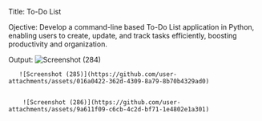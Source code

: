 Title: To-Do List


Ojective: Develop a command-line based To-Do List application in Python, enabling users to create, update, and track tasks efficiently, boosting productivity and organization.


Output:  ![Screenshot (284)](https://github.com/user-attachments/assets/1e64f2d7-0083-4c86-bdfe-4b386cb194d1)

        
       ![Screenshot (285)](https://github.com/user-attachments/assets/016a0422-362d-4309-8a79-8b70b4329ad0)


        ![Screenshot (286)](https://github.com/user-attachments/assets/9a611f09-c6cb-4c2d-bf71-1e4802e1a301)
